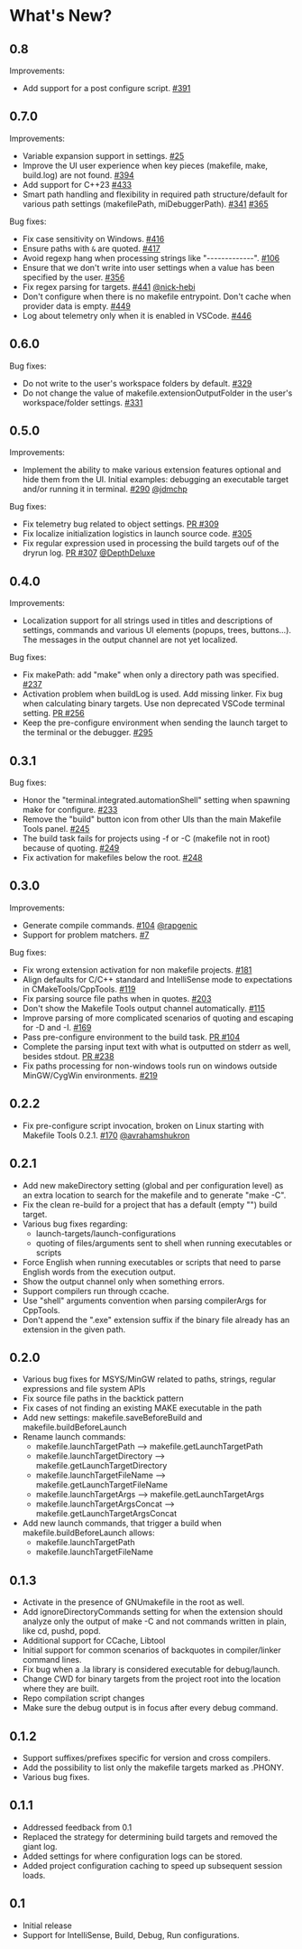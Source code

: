# What's New?

## 0.8
Improvements:

- Add support for a post configure script. [#391](https://github.com/microsoft/vscode-makefile-tools/issues/391)

## 0.7.0
Improvements:
- Variable expansion support in settings. [#25](https://github.com/microsoft/vscode-makefile-tools/issues/25)
- Improve the UI user experience when key pieces (makefile, make, build.log) are not found. [#394](https://github.com/microsoft/vscode-makefile-tools/issues/394)
- Add support for C++23 [#433](https://github.com/microsoft/vscode-makefile-tools/issues/433)
- Smart path handling and flexibility in required path structure/default for various path settings (makefilePath, miDebuggerPath). [#341](https://github.com/microsoft/vscode-makefile-tools/issues/341) [#365](https://github.com/microsoft/vscode-makefile-tools/issues/365)

Bug fixes:
- Fix case sensitivity on Windows. [#416](https://github.com/microsoft/vscode-makefile-tools/issues/416)
- Ensure paths with `&` are quoted. [#417](https://github.com/microsoft/vscode-makefile-tools/issues/417)
- Avoid regexp hang when processing strings like "-------------". [#106](https://github.com/microsoft/vscode-makefile-tools/issues/106)
- Ensure that we don't write into user settings when a value has been specified by the user. [#356](https://github.com/microsoft/vscode-makefile-tools/pull/356)
- Fix regex parsing for targets. [#441](https://github.com/microsoft/vscode-makefile-tools/issues/441) [@nick-hebi](https://github.com/nick-hebi)
- Don't configure when there is no makefile entrypoint. Don't cache when provider data is empty. [#449](https://github.com/microsoft/vscode-makefile-tools/issues/449)
- Log about telemetry only when it is enabled in VSCode. [#446](https://github.com/microsoft/vscode-makefile-tools/issues/446)

## 0.6.0
Bug fixes:
- Do not write to the user's workspace folders by default. [#329](https://github.com/microsoft/vscode-makefile-tools/issues/329)
- Do not change the value of makefile.extensionOutputFolder in the user's workspace/folder settings. [#331](https://github.com/microsoft/vscode-makefile-tools/issues/331)

## 0.5.0
Improvements:
- Implement the ability to make various extension features optional and hide them from the UI. Initial examples: debugging an executable target and/or running it in terminal. [#290](https://github.com/microsoft/vscode-makefile-tools/issues/290) [@jdmchp](https://github.com/jdmchp)

Bug fixes:
- Fix telemetry bug related to object settings. [PR #309](https://github.com/microsoft/vscode-makefile-tools/pull/309)
- Fix localize initialization logistics in launch source code. [#305](https://github.com/microsoft/vscode-makefile-tools/issues/305)
- Fix regular expression used in processing the build targets ouf of the dryrun log. [PR #307](https://github.com/microsoft/vscode-makefile-tools/pull/307) [@DepthDeluxe](https://github.com/DepthDeluxe)

## 0.4.0
Improvements:
- Localization support for all strings used in titles and descriptions of settings, commands and various UI elements (popups, trees, buttons...).
  The messages in the output channel are not yet localized.

Bug fixes:
- Fix makePath: add "make" when only a directory path was specified. [#237](https://github.com/microsoft/vscode-makefile-tools/issues/237)
- Activation problem when buildLog is used. Add missing linker. Fix bug when calculating binary targets. Use non deprecated VSCode terminal setting. [PR #256](https://github.com/microsoft/vscode-makefile-tools/pull/256)
- Keep the pre-configure environment when sending the launch target to the terminal or the debugger. [#295](https://github.com/microsoft/vscode-makefile-tools/issues/295)

## 0.3.1
Bug fixes:
- Honor the "terminal.integrated.automationShell" setting when spawning make for configure. [#233](https://github.com/microsoft/vscode-makefile-tools/issues/233)
- Remove the "build" button icon from other UIs than the main Makefile Tools panel. [#245](https://github.com/microsoft/vscode-makefile-tools/issues/245)
- The build task fails for projects using -f or -C (makefile not in root) because of quoting. [#249](https://github.com/microsoft/vscode-makefile-tools/issues/249)
- Fix activation for makefiles below the root. [#248](https://github.com/microsoft/vscode-makefile-tools/issues/248)

## 0.3.0
Improvements:
- Generate compile commands. [#104](https://github.com/microsoft/vscode-makefile-tools/issues/104) [@rapgenic](https://github.com/rapgenic)
- Support for problem matchers. [#7](https://github.com/microsoft/vscode-makefile-tools/issues/7)

Bug fixes:
- Fix wrong extension activation for non makefile projects. [#181](https://github.com/microsoft/vscode-makefile-tools/issues/181)
- Align defaults for C/C++ standard and IntelliSense mode to expectations in CMakeTools/CppTools. [#119](https://github.com/microsoft/vscode-makefile-tools/issues/119)
- Fix parsing source file paths when in quotes. [#203](https://github.com/microsoft/vscode-makefile-tools/issues/203)
- Don't show the Makefile Tools output channel automatically. [#115](https://github.com/microsoft/vscode-makefile-tools/issues/115)
- Improve parsing of more complicated scenarios of quoting and escaping for -D and -I. [#169](https://github.com/microsoft/vscode-makefile-tools/issues/169)
- Pass pre-configure environment to the build task. [PR #104](https://github.com/microsoft/vscode-makefile-tools/pull/239)
- Complete the parsing input text with what is outputted on stderr as well, besides stdout. [PR #238](https://github.com/microsoft/vscode-makefile-tools/pull/238)
- Fix paths processing for non-windows tools run on windows outside MinGW/CygWin environments. [#219](https://github.com/microsoft/vscode-makefile-tools/issues/219)

## 0.2.2
- Fix pre-configure script invocation, broken on Linux starting with Makefile Tools 0.2.1. [#170](https://github.com/microsoft/vscode-makefile-tools/issues/170) [@avrahamshukron](https://github.com/avrahamshukron)

## 0.2.1
- Add new makeDirectory setting (global and per configuration level) as an extra location to search for the makefile and to generate "make -C".
- Fix the clean re-build for a project that has a default (empty "") build target.
- Various bug fixes regarding:
    - launch-targets/launch-configurations
    - quoting of files/arguments sent to shell when running executables or scripts
- Force English when running executables or scripts that need to parse English words from the execution output.
- Show the output channel only when something errors.
- Support compilers run through ccache.
- Use "shell" arguments convention when parsing compilerArgs for CppTools.
- Don't append the ".exe" extension suffix if the binary file already has an extension in the given path.

## 0.2.0
- Various bug fixes for MSYS/MinGW related to paths, strings, regular expressions and file system APIs
- Fix source file paths in the backtick pattern
- Fix cases of not finding an existing MAKE executable in the path
- Add new settings: makefile.saveBeforeBuild and makefile.buildBeforeLaunch
- Rename launch commands:
    - makefile.launchTargetPath --> makefile.getLaunchTargetPath
    - makefile.launchTargetDirectory --> makefile.getLaunchTargetDirectory
    - makefile.launchTargetFileName --> makefile.getLaunchTargetFileName
    - makefile.launchTargetArgs --> makefile.getLaunchTargetArgs
    - makefile.launchTargetArgsConcat --> makefile.getLaunchTargetArgsConcat
- Add new launch commands, that trigger a build when makefile.buildBeforeLaunch allows:
    - makefile.launchTargetPath
    - makefile.launchTargetFileName

## 0.1.3
- Activate in the presence of GNUmakefile in the root as well.
- Add ignoreDirectoryCommands setting for when the extension should analyze only the output of make -C
  and not commands written in plain, like cd, pushd, popd.
- Additional support for CCache, Libtool
- Initial support for common scenarios of backquotes in compiler/linker command lines.
- Fix bug when a .la library is considered executable for debug/launch.
- Change CWD for binary targets from the project root into the location where they are built.
- Repo compilation script changes
- Make sure the debug output is in focus after every debug command.

## 0.1.2
- Support suffixes/prefixes specific for version and cross compilers.
- Add the possibility to list only the makefile targets marked as .PHONY.
- Various bug fixes.

## 0.1.1

- Addressed feedback from 0.1
- Replaced the strategy for determining build targets and removed the giant log.
- Added settings for where configuration logs can be stored.
- Added project configuration caching to speed up subsequent session loads.

## 0.1

- Initial release
- Support for IntelliSense, Build, Debug, Run configurations.